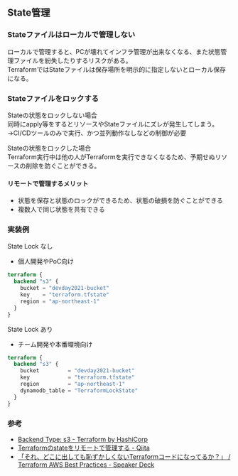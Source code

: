 ## State管理

### Stateファイルはローカルで管理しない
ローカルで管理すると、PCが壊れてインフラ管理が出来なくなる、また状態管理ファイルを紛失したりするリスクがある。  
TerraformではStateファイルは保存場所を明示的に指定しないとローカル保存になる。

### Stateファイルをロックする
Stateの状態をロックしない場合  
同時にapply等をするとリソースやStateファイルにズレが発生してしまう。  
→CI/CDツールのみで実行、かつ並列動作なしなどの制御が必要

Stateの状態をロックした場合  
Terraform実行中は他の人がTerraformを実行できなくなるため、予期せぬリソースの削除を防ぐことができる。

#### リモートで管理するメリット
- 状態を保存と状態のロックができるため、状態の破損を防ぐことができる
- 複数人で同じ状態を共有できる

### 実装例

State Lock なし
- 個人開発やPoC向け
```tf
terraform {
  backend "s3" {
    bucket = "devday2021-bucket"
    key    = "terraform.tfstate"
    region = "ap-northeast-1"
  }
}
```

State Lock あり
- チーム開発や本番環境向け
```tf
terraform {
  backend "s3" {
    bucket         = "devday2021-bucket"
    key            = "terraform.tfstate"
    region         = "ap-northeast-1"
    dynamodb_table = "TerraformLockState"
  }
}
```

### 参考
- [Backend Type: s3 \- Terraform by HashiCorp](https://www.terraform.io/docs/language/settings/backends/s3.html)
- [Terraformのstateをリモートで管理する \- Qiita](https://qiita.com/Kento75/items/9686945d37a37282ce00)
- [「それ、どこに出しても恥ずかしくないTerraformコードになってるか？」 / Terraform AWS Best Practices \- Speaker Deck](https://speakerdeck.com/yuukiyo/terraform-aws-best-practices?slide=16)